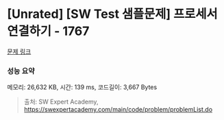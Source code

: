 # [Unrated] [SW Test 샘플문제] 프로세서 연결하기 - 1767 

[문제 링크](https://swexpertacademy.com/main/code/problem/problemDetail.do?contestProbId=AV4suNtaXFEDFAUf) 

### 성능 요약

메모리: 26,632 KB, 시간: 139 ms, 코드길이: 3,667 Bytes



> 출처: SW Expert Academy, https://swexpertacademy.com/main/code/problem/problemList.do